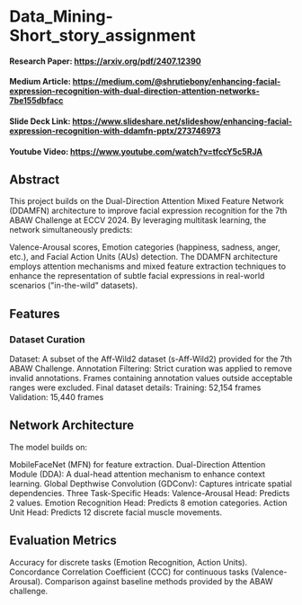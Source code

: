 # Data_Mining-Short_story_assignment
#### Research Paper: https://arxiv.org/pdf/2407.12390
#### Medium Article: https://medium.com/@shrutiebony/enhancing-facial-expression-recognition-with-dual-direction-attention-networks-7be155dbfacc
#### Slide Deck Link: https://www.slideshare.net/slideshow/enhancing-facial-expression-recognition-with-ddamfn-pptx/273746973
#### Youtube Video: https://www.youtube.com/watch?v=tfccY5c5RJA

## Abstract
This project builds on the Dual-Direction Attention Mixed Feature Network (DDAMFN) architecture to improve facial expression recognition for the 7th ABAW Challenge at ECCV 2024. By leveraging multitask learning, the network simultaneously predicts:

Valence-Arousal scores,
Emotion categories (happiness, sadness, anger, etc.), and
Facial Action Units (AUs) detection.
The DDAMFN architecture employs attention mechanisms and mixed feature extraction techniques to enhance the representation of subtle facial expressions in real-world scenarios ("in-the-wild" datasets).




## Features
### Dataset Curation
Dataset: A subset of the Aff-Wild2 dataset (s-Aff-Wild2) provided for the 7th ABAW Challenge.
Annotation Filtering: Strict curation was applied to remove invalid annotations. Frames containing annotation values outside acceptable ranges were excluded.
Final dataset details:
Training: 52,154 frames
Validation: 15,440 frames

## Network Architecture
The model builds on:

MobileFaceNet (MFN) for feature extraction.
Dual-Direction Attention Module (DDA): A dual-head attention mechanism to enhance context learning.
Global Depthwise Convolution (GDConv): Captures intricate spatial dependencies.
Three Task-Specific Heads:
Valence-Arousal Head: Predicts 2 values.
Emotion Recognition Head: Predicts 8 emotion categories.
Action Unit Head: Predicts 12 discrete facial muscle movements.

## Evaluation Metrics
Accuracy for discrete tasks (Emotion Recognition, Action Units).
Concordance Correlation Coefficient (CCC) for continuous tasks (Valence-Arousal).
Comparison against baseline methods provided by the ABAW challenge.

